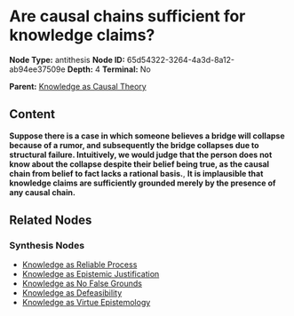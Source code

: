 # Are causal chains sufficient for knowledge claims?

**Node Type:** antithesis
**Node ID:** 65d54322-3264-4a3d-8a12-ab94ee37509e
**Depth:** 4
**Terminal:** No

**Parent:** [Knowledge as Causal Theory](knowledge-as-causal-theory-synthesis-1d5e88a1-3b4b-4670-9cd2-9b6e660567d7.md)

## Content

**Suppose there is a case in which someone believes a bridge will collapse because of a rumor, and subsequently the bridge collapses due to structural failure. Intuitively, we would judge that the person does not know about the collapse despite their belief being true, as the causal chain from belief to fact lacks a rational basis.**, **It is implausible that knowledge claims are sufficiently grounded merely by the presence of any causal chain.**

## Related Nodes

### Synthesis Nodes

- [Knowledge as Reliable Process](knowledge-as-reliable-process-synthesis-882ff560-ba06-4f90-adab-c0fbbde451fb.md)
- [Knowledge as Epistemic Justification](knowledge-as-epistemic-justification-synthesis-538b2d52-0308-4e91-a38a-ff95a325f491.md)
- [Knowledge as No False Grounds](knowledge-as-no-false-grounds-synthesis-a34eb6f6-fc88-4319-8af4-a3534d02cc81.md)
- [Knowledge as Defeasibility](knowledge-as-defeasibility-synthesis-5ae3f371-a1a8-4e5d-bf38-02d8989460ad.md)
- [Knowledge as Virtue Epistemology](knowledge-as-virtue-epistemology-synthesis-c73e73ec-c23a-410a-8ac2-6cdf3ef272ba.md)
